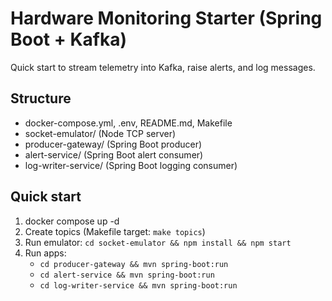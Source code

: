 # Hardware Monitoring Starter (Spring Boot + Kafka)

Quick start to stream telemetry into Kafka, raise alerts, and log messages.

## Structure
- docker-compose.yml, .env, README.md, Makefile
- socket-emulator/ (Node TCP server)
- producer-gateway/ (Spring Boot producer)
- alert-service/ (Spring Boot alert consumer)
- log-writer-service/ (Spring Boot logging consumer)

## Quick start
1) docker compose up -d
2) Create topics (Makefile target: `make topics`)
3) Run emulator: `cd socket-emulator && npm install && npm start`
4) Run apps:
   - `cd producer-gateway && mvn spring-boot:run`
   - `cd alert-service && mvn spring-boot:run`
   - `cd log-writer-service && mvn spring-boot:run`
